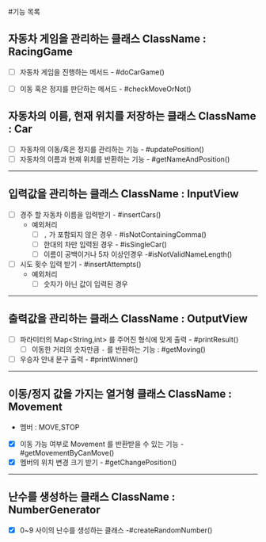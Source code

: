 #기능 목록

## 자동차 게임을 관리하는 클래스 ClassName : RacingGame
- [ ] 자동차 게임을 진행하는 메서드 - #doCarGame()
- [ ] 이동 혹은 정지를 판단하는 메서드 - #checkMoveOrNot()


## 자동차의 이름, 현재 위치를 저장하는 클래스 ClassName : Car
- [ ] 자동차의 이동/혹은 정지를 관리하는 기능 - #updatePosition()
- [ ] 자동차의 이름과 현재 위치를 반환하는 기능 - #getNameAndPosition()
---
## 입력값을 관리하는 클래스 ClassName : InputView
- [ ] 경주 할 자동차 이름을 입력받기 - #insertCars()
  - 예외처리
    - [ ] `,` 가 포함되지 않은 경우 - #isNotContainingComma()
    - [ ] 한대의 차만 입력된 경우 - #isSingleCar()
    - [ ] 이름이 공백이거나 5자 이상인경우 -#isNotValidNameLength()
- [ ] 시도 횟수 입력 받기 - #insertAttempts()
  - 예외처리
    - [ ] 숫자가 아닌 값이 입력된 경우
---
## 출력값을 관리하는 클래스 ClassName : OutputView
- [ ] 파라미터의 Map<String,int> 를 주어진 형식에 맞게 출력 - #printResult()
  - [ ] 이동한 거리의 숫자만큼 `-` 를 반환하는 기능 : #getMoving()
- [ ] 우승자 안내 문구 출력 - #printWinner()
---
## 이동/정지 값을 가지는 열거형 클래스 ClassName : Movement
- 멤버 : MOVE,STOP
- [x] 이동 가능 여부로 Movement 를 반환받을 수 있는 기능 - #getMovementByCanMove()
- [x] 멤버의 위치 변경 크기 받기 - #getChangePosition()
---
## 난수를 생성하는 클래스 ClassName : NumberGenerator
- [x] 0~9 사이의 난수를 생성하는 클래스 -#createRandomNumber()
